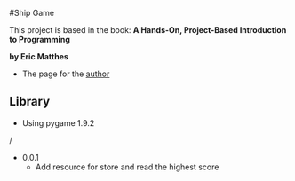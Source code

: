#Ship Game

This project is based in the book:
**A Hands-On, Project-Based Introduction to Programming**
  
  **by Eric Matthes**
    
   * The page for the [author](https://ehmatthes.github.io/pcc/)
   
   
   
## Library
* Using pygame 1.9.2




/

- 0.0.1
    - Add resource for store and read the highest score 

